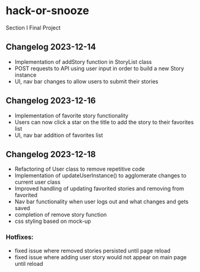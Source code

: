# hack-or-snooze
Section I Final Project

## Changelog 2023-12-14
- Implementation of addStory function in StoryList class
- POST requests to API using user input in order to build a new Story instance
- UI, nav bar changes to allow users to submit their stories

## Changelog 2023-12-16
- Implementation of favorite story functionality
- Users can now click a star on the title to add the story to their favorites list
- UI, nav bar addition of favorites list

## Changelog 2023-12-18
- Refactoring of User class to remove repetitive code
- Implementation of updateUserInstance() to agglomerate changes to current user class
- Improved handling of updating favorited stories and removing from favorited
- Nav bar functionality when user logs out and what changes and gets saved
- completion of remove story function
- css styling based on mock-up


### Hotfixes:
- fixed issue where removed stories persisted until page reload
- fixed issue where adding user story would not appear on main page until reload
